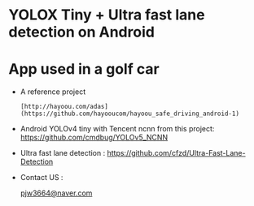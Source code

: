 # YOLOX Tiny + Ultra fast lane detection on Android
# App used in a golf car

* A reference project

      [http://hayoou.com/adas](https://github.com/hayooucom/hayoou_safe_driving_android-1)


* Android YOLOv4 tiny with Tencent ncnn from this project:
https://github.com/cmdbug/YOLOv5_NCNN

* Ultra fast lane detection :
https://github.com/cfzd/Ultra-Fast-Lane-Detection


* Contact US :

    pjw3664@naver.com
